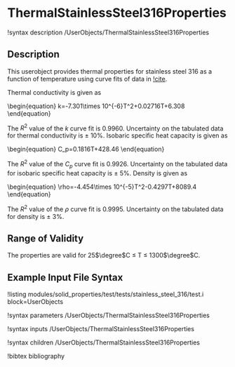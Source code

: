 # ThermalStainlessSteel316Properties

!syntax description /UserObjects/ThermalStainlessSteel316Properties

## Description

This userobject provides thermal properties for
stainless steel 316 as a function of temperature using curve fits
of data in [!cite](mills).

Thermal conductivity is given as

\begin{equation}
k=-7.301\times 10^{-6}T^2+0.02716T+6.308
\end{equation}

The $R^2$ value of the $k$ curve fit is 0.9960. Uncertainty on the tabulated
data for thermal conductivity is $\pm$ 10%. Isobaric specific heat capacity is given as

\begin{equation}
C_p=0.1816T+428.46
\end{equation}

The $R^2$ value of the $C_p$ curve fit is 0.9926. Uncertainty on the tabulated data
for isobaric specific heat capacity is $\pm$ 5%. Density is given as

\begin{equation}
\rho=-4.454\times 10^{-5}T^2-0.4297T+8089.4
\end{equation}

The $R^2$ value of the $\rho$ curve fit is 0.9995. Uncertainty on the
tabulated data for density is $\pm$ 3%.

## Range of Validity

The properties are valid for 25$\degree$C $\le$ T $\le$ 1300$\degree$C.

## Example Input File Syntax

!listing modules/solid_properties/test/tests/stainless_steel_316/test.i block=UserObjects

!syntax parameters /UserObjects/ThermalStainlessSteel316Properties

!syntax inputs /UserObjects/ThermalStainlessSteel316Properties

!syntax children /UserObjects/ThermalStainlessSteel316Properties

!bibtex bibliography
